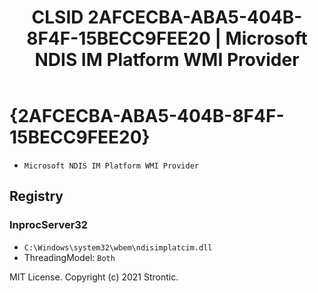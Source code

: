 ﻿---
title: "CLSID 2AFCECBA-ABA5-404B-8F4F-15BECC9FEE20 | Microsoft NDIS IM Platform WMI Provider"
excerpt: What is COM-Object CLSID 2AFCECBA-ABA5-404B-8F4F-15BECC9FEE20?
---

# {2AFCECBA-ABA5-404B-8F4F-15BECC9FEE20}

* `Microsoft NDIS IM Platform WMI Provider`

## Registry


### InprocServer32

* `C:\Windows\system32\wbem\ndisimplatcim.dll`
* ThreadingModel: `Both`

MIT License. Copyright (c) 2021 Strontic.


